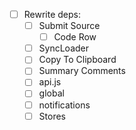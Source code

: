 -   [ ] Rewrite deps:
    -   [ ] Submit Source
        -   [ ] Code Row
    -   [ ] SyncLoader
    -   [ ] Copy To Clipboard
    -   [ ] Summary Comments
    -   [ ] api.js
    -   [ ] global
    -   [ ] notifications
    -   [ ] Stores
